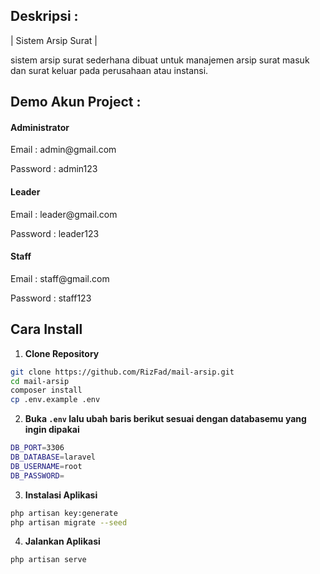 ## Deskripsi :

<p>| Sistem Arsip Surat |</p>

sistem arsip surat sederhana dibuat untuk manajemen arsip surat masuk dan surat keluar pada perusahaan atau instansi.

## Demo Akun Project :

<h4>Administrator</h4>
<p>Email : admin@gmail.com</p>
<p>Password : admin123</p>

<h4>Leader</h4>
<p>Email : leader@gmail.com</p>
<p>Password : leader123</p>

<h4>Staff</h4>
<p>Email : staff@gmail.com</p>
<p>Password : staff123</p>

## Cara Install

1. **Clone Repository**

```bash
git clone https://github.com/RizFad/mail-arsip.git
cd mail-arsip
composer install
cp .env.example .env
```

2. **Buka `.env` lalu ubah baris berikut sesuai dengan databasemu yang ingin dipakai**

```bash
DB_PORT=3306
DB_DATABASE=laravel
DB_USERNAME=root
DB_PASSWORD=
```

3. **Instalasi Aplikasi**

```bash
php artisan key:generate
php artisan migrate --seed
```

4. **Jalankan Aplikasi**

```bash
php artisan serve
```